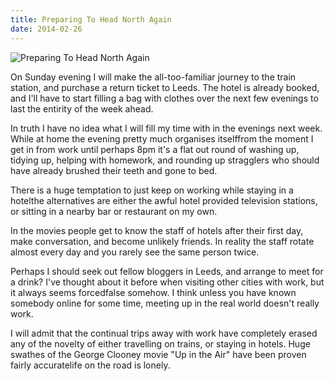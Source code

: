 ```yaml
---
title: Preparing To Head North Again
date: 2014-02-26
---
```


![Preparing To Head North Again](https://source.unsplash.com/gp8BLyaTaA0/1600x900)

On Sunday evening I will make the all-too-familiar journey to the train station, and purchase a return ticket to Leeds. The hotel is already booked, and I'll have to start filling a bag with clothes over the next few evenings to last the entirity of the week ahead.

In truth I have no idea what I will fill my time with in the evenings next week. While at home the evening pretty much organises itselffrom the moment I get in from work until perhaps 8pm it's a flat out round of washing up, tidying up, helping with homework, and rounding up stragglers who should have already brushed their teeth and gone to bed.

There is a huge temptation to just keep on working while staying in a hotelthe alternatives are either the awful hotel provided television stations, or sitting in a nearby bar or restaurant on my own.

In the movies people get to know the staff of hotels after their first day, make conversation, and become unlikely friends. In reality the staff rotate almost every day and you rarely see the same person twice.

Perhaps I should seek out fellow bloggers in Leeds, and arrange to meet for a drink? I've thought about it before when visiting other cities with work, but it always seems forcedfalse somehow. I think unless you have known somebody online for some time, meeting up in the real world doesn't really work.

I will admit that the continual trips away with work have completely erased any of the novelty of either travelling on trains, or staying in hotels. Huge swathes of the George Clooney movie "Up in the Air" have been proven fairly accuratelife on the road is lonely.